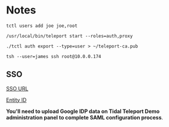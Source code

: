 # Notes

    tctl users add joe joe,root

    /usr/local/bin/teleport start --roles=auth,proxy

    ./tctl auth export --type=user > ~/teleport-ca.pub

    tsh --user=james ssh root@10.0.0.174

## SSO

[SSO URL](https://accounts.google.com/o/saml2/idp?idpid=C02dhxgzt)

[Entity ID](https://accounts.google.com/o/saml2?idpid=C02dhxgzt)

**You'll need to upload Google IDP data on Tidal Teleport Demo administration panel to complete SAML configuration process**.
